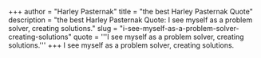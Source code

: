 +++
author = "Harley Pasternak"
title = "the best Harley Pasternak Quote"
description = "the best Harley Pasternak Quote: I see myself as a problem solver, creating solutions."
slug = "i-see-myself-as-a-problem-solver-creating-solutions"
quote = '''I see myself as a problem solver, creating solutions.'''
+++
I see myself as a problem solver, creating solutions.
